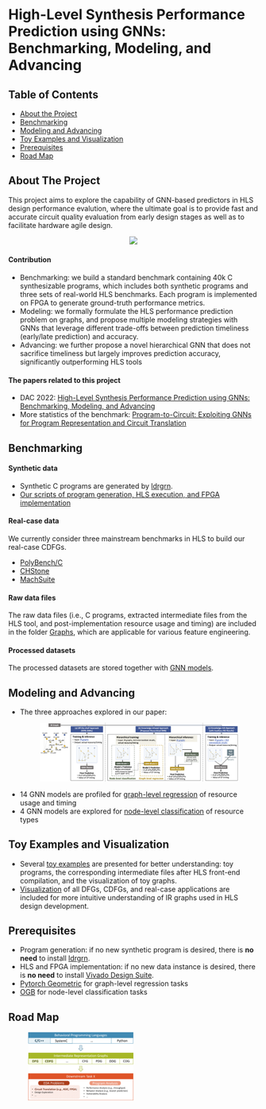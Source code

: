 # High-Level Synthesis Performance Prediction using GNNs: Benchmarking, Modeling, and Advancing


<!-- TABLE OF CONTENTS -->
## Table of Contents

* [About the Project](#about-the-project)
* [Benchmarking](#benchmarking)
* [Modeling and Advancing](#modeling-and-advancing)
* [Toy Examples and Visualization](#toy-examples-and-visualization) 
* [Prerequisites](#prerequisites)
* [Road Map](#road-map)


<!-- ABOUT THE PROJECT -->
## About The Project

This project aims to explore the capability of GNN-based predictors in HLS design performance evalution, where the ultimate goal is to provide fast and accurate circuit quality evaluation from early design stages as well as to facilitate hardware agile design.

<center>
<figure>
  <img src="./images/p2c.png" style="width:90%" style="text-align:center;">
</figure>
</center>

#### Contribution
* Benchmarking: we build a standard benchmark containing 40k C synthesizable programs, which includes both synthetic programs and three sets of real-world HLS benchmarks. Each program is implemented on FPGA to generate ground-truth performance metrics. 
* Modeling: we formally formulate the HLS performance prediction problem on graphs, and propose multiple modeling strategies with GNNs that leverage different trade-offs between prediction timeliness (early/late prediction) and accuracy. 
* Advancing: we further propose a novel hierarchical GNN that does not sacrifice timeliness but largely improves prediction accuracy, significantly outperforming HLS tools 

#### The papers related to this project
* DAC 2022: [High-Level Synthesis Performance Prediction using GNNs: Benchmarking, Modeling, and Advancing](https://arxiv.org/abs/2201.06848)
* More statistics of the benchmark: [Program-to-Circuit: Exploiting GNNs for Program Representation and Circuit Translation](https://arxiv.org/abs/2109.06265)

<!-- Benchmarking -->
## Benchmarking
#### Synthetic data
* Synthetic C programs are generated by [ldrgrn](https://github.com/gergo-/ldrgen).
* [Our scripts of program generation, HLS execution, and FPGA implementation](https://github.com/lydiawunan/HLS-Perf-Prediction-with-GNNs/tree/main/generate%20synthetic%20programs)

#### Real-case data
We currently consider three mainstream benchmarks in HLS to build our real-case CDFGs.
* [PolyBench/C](http://web.cs.ucla.edu/~pouchet/software/polybench/)
* [CHStone](http://www.ertl.jp/chstone/)
* [MachSuite](https://github.com/breagen/MachSuite)

#### Raw data files
The raw data files (i.e., C programs, extracted intermediate files from the HLS tool, and post-implementation resource usage and timing) are included in the folder [Graphs](https://github.com/lydiawunan/HLS-Perf-Prediction-with-GNNs/tree/main/Graphs), which are applicable for various feature engineering.

#### Processed datasets
The processed datasets are stored together with [GNN models](#modeling-and-advancing).

<!-- Modeling and Advancing -->
## Modeling and Advancing
* The three approaches explored in our paper:
  <figure>
    <img src="./images/gnn.png" style="width:100%" class="center">
  </figure>
* 14 GNN models are profiled for [graph-level regression](https://github.com/lydiawunan/HLS-Perf-Prediction-with-GNNs/tree/main/GNN) of resource usage and timing
* 4 GNN models are explored for [node-level classification](https://github.com/lydiawunan/HLS-Perf-Prediction-with-GNNs/tree/main/Node-level%20task) of resource types

<!-- Toy Examples and Visualization -->
## Toy Examples and Visualization
* Several [toy examples](https://github.com/lydiawunan/HLS-Perf-Prediction-with-GNNs/tree/main/toy_example) are presented for better understanding: toy programs, the corresponding intermediate files after HLS front-end compilation, and the visualization of toy graphs.
* [Visualization](https://github.com/lydiawunan/HLS-Perf-Prediction-with-GNNs/tree/main/visulization) of all DFGs, CDFGs, and real-case applications are included for more intuitive understanding of IR graphs used in HLS design development.

<!-- Prerequisites -->
## Prerequisites
* Program generation: if no new synthetic program is desired, there is **no need** to install [ldrgrn](https://github.com/gergo-/ldrgen).
* HLS and FPGA implementation: if no new data instance is desired, there is **no need** to install [Vivado Design Suite](https://www.xilinx.com/support/download/index.html/content/xilinx/en/downloadNav/vivado-design-tools/2022-1.html).
* [Pytorch Geometric](https://github.com/pyg-team/pytorch_geometric) for graph-level regression tasks
* [OGB](https://github.com/snap-stanford/ogb/tree/e84a2ab93172433c58740d4f7727997727bbb52e) for node-level classification tasks

<!-- Road Map -->
## Road Map
<figure>
  <img src="./images/taskx.png" style="width:50%" align="center">
</figure>
